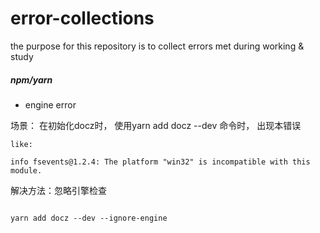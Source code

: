 # error-collections

the purpose for this repository is to collect errors met during working & study

##### npm/yarn

- engine error 

场景： 在初始化docz时， 使用yarn add  docz --dev 命令时， 出现本错误

```
like: 

info fsevents@1.2.4: The platform "win32" is incompatible with this module.

```

解决方法：忽略引擎检查

```

yarn add docz --dev --ignore-engine

```
